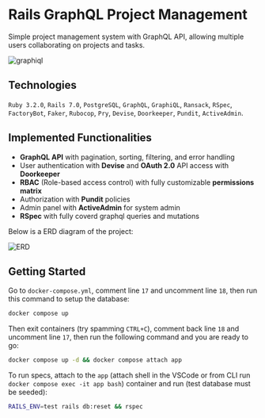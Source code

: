 # Rails GraphQL Project Management

Simple project management system with GraphQL API, allowing multiple users collaborating on projects and tasks.

![graphiql](https://github.com/maciejb2k/todo-graphql/assets/6316812/778f5833-98e4-47af-9f51-cb48e375da47)

## Technologies

`Ruby 3.2.0`, `Rails 7.0`, `PostgreSQL`, `GraphQL`, `GraphiQL`, `Ransack`, `RSpec`, `FactoryBot`, `Faker`, `Rubocop`, `Pry`, `Devise`, `Doorkeeper`, `Pundit`, `ActiveAdmin`.

## Implemented Functionalities

- **GraphQL API** with pagination, sorting, filtering, and error handling
- User authentication with **Devise** and **OAuth 2.0** API access with **Doorkeeper**
- **RBAC** (Role-based access control) with fully customizable **permissions matrix**
- Authorization with **Pundit** policies
- Admin panel with **ActiveAdmin** for system admin
- **RSpec** with fully coverd graphql queries and mutations

Below is a ERD diagram of the project:

![ERD](https://github.com/maciejb2k/chronlife/assets/6316812/0cf9ad81-bbcc-46d4-bf1c-78a985b9d67d)


## Getting Started

Go to `docker-compose.yml`, comment line `17` and uncomment line `18`, then run this command to setup the database:
```bash
docker compose up
```

Then exit containers (try spamming `CTRL+C`), comment back line `18` and uncomment line `17`, then run the following command and you are ready to go:
```bash
docker compose up -d && docker compose attach app
```

To run specs, attach to the `app` (attach shell in the VSCode or from CLI run `docker compose exec -it app bash`) container and run (test database must be seeded):
```bash
RAILS_ENV=test rails db:reset && rspec
```
